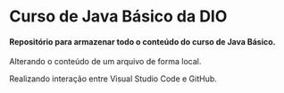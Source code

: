 # Curso de Java Básico da DIO
#### Repositório para armazenar todo o conteúdo do curso de Java Básico.

Alterando o conteúdo de um arquivo de forma local.

Realizando interação entre Visual Studio Code e GitHub.
